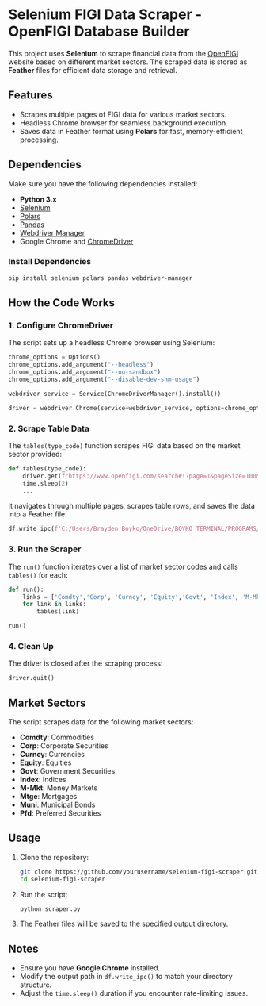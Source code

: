 # Selenium FIGI Data Scraper - OpenFIGI Database Builder

This project uses **Selenium** to scrape financial data from the [OpenFIGI](https://www.openfigi.com/) website based on different market sectors. The scraped data is stored as **Feather** files for efficient data storage and retrieval.

## Features
- Scrapes multiple pages of FIGI data for various market sectors.
- Headless Chrome browser for seamless background execution.
- Saves data in Feather format using **Polars** for fast, memory-efficient processing.

## Dependencies

Make sure you have the following dependencies installed:

- **Python 3.x**
- [Selenium](https://pypi.org/project/selenium/)
- [Polars](https://pypi.org/project/polars/)
- [Pandas](https://pypi.org/project/pandas/)
- [Webdriver Manager](https://pypi.org/project/webdriver-manager/)
- Google Chrome and [ChromeDriver](https://sites.google.com/chromium.org/driver/)

### Install Dependencies

```bash
pip install selenium polars pandas webdriver-manager
```

## How the Code Works

### 1. Configure ChromeDriver

The script sets up a headless Chrome browser using Selenium:

```python
chrome_options = Options()
chrome_options.add_argument("--headless")
chrome_options.add_argument("--no-sandbox")
chrome_options.add_argument("--disable-dev-shm-usage")

webdriver_service = Service(ChromeDriverManager().install())

driver = webdriver.Chrome(service=webdriver_service, options=chrome_options)
```

### 2. Scrape Table Data

The `tables(type_code)` function scrapes FIGI data based on the market sector provided:

```python
def tables(type_code):
    driver.get(f"https://www.openfigi.com/search#!?page=1&pageSize=100&marketSector={type_code}&facets=")
    time.sleep(2)
    ...
```

It navigates through multiple pages, scrapes table rows, and saves the data into a Feather file:

```python
df.write_ipc(f'C:/Users/Brayden Boyko/OneDrive/BOYKO TERMINAL/PROGRAMS/Data/Data Hub/TERMINAL/DB_{type_code}.feather')
```

### 3. Run the Scraper

The `run()` function iterates over a list of market sector codes and calls `tables()` for each:

```python
def run():
    links = ['Comdty','Corp', 'Curncy', 'Equity','Govt', 'Index', 'M-Mkt', 'Mtge', 'Muni', 'Pfd']
    for link in links:
        tables(link)

run()
```

### 4. Clean Up

The driver is closed after the scraping process:

```python
driver.quit()
```

## Market Sectors

The script scrapes data for the following market sectors:

- **Comdty**: Commodities
- **Corp**: Corporate Securities
- **Curncy**: Currencies
- **Equity**: Equities
- **Govt**: Government Securities
- **Index**: Indices
- **M-Mkt**: Money Markets
- **Mtge**: Mortgages
- **Muni**: Municipal Bonds
- **Pfd**: Preferred Securities

## Usage

1. Clone the repository:

   ```bash
   git clone https://github.com/yourusername/selenium-figi-scraper.git
   cd selenium-figi-scraper
   ```

2. Run the script:

   ```bash
   python scraper.py
   ```

3. The Feather files will be saved to the specified output directory.

## Notes

- Ensure you have **Google Chrome** installed.
- Modify the output path in `df.write_ipc()` to match your directory structure.
- Adjust the `time.sleep()` duration if you encounter rate-limiting issues.

